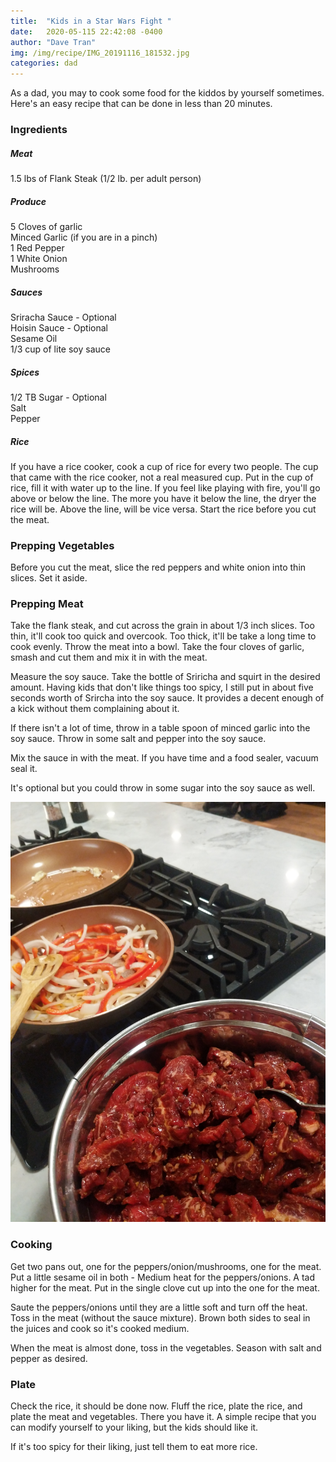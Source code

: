 ```yaml
---
title:  "Kids in a Star Wars Fight "
date:   2020-05-115 22:42:08 -0400
author: "Dave Tran"
img: /img/recipe/IMG_20191116_181532.jpg
categories: dad
---
```


As a dad, you may to cook some food for the kiddos by yourself sometimes.
Here's an easy recipe that can be done in less than 20 minutes.

### Ingredients

##### Meat
1.5 lbs of Flank Steak (1/2 lb. per adult person)<br/>

##### Produce
5 Cloves of garlic<br/>
Minced Garlic (if you are in a pinch)<br/>
1 Red Pepper<br/>
1 White Onion<br/>
Mushrooms<br/>

##### Sauces
Sriracha Sauce - Optional<br/>
Hoisin Sauce - Optional<br/>
Sesame Oil<br/>
1/3 cup of lite soy sauce<br/>

##### Spices
1/2 TB Sugar - Optional<br/>
Salt<br/>
Pepper<br/>

##### Rice
If you have a rice cooker, cook a cup of rice for every two people.  The
cup that came with the rice cooker, not a real measured cup.  Put in the cup
of rice, fill it with water up to the line. If you feel like playing with
fire, you'll go above or below the line.  The more you have it below the line,
the dryer the rice will be.  Above the line, will be vice versa.  Start the
rice before you cut the meat.

### Prepping Vegetables
Before you cut the meat, slice the red peppers and white onion into thin
slices.  Set it aside.

### Prepping Meat
Take the flank steak, and cut across the grain in about 1/3 inch slices.
Too thin, it'll cook too quick and overcook.  Too thick, it'll be take
a long time to cook evenly. Throw the meat into a bowl.  Take the four
cloves of garlic, smash and cut them and mix it in with the meat.

Measure the soy sauce. Take the bottle of Sriricha and squirt in the
desired amount.  Having kids that don't like things too spicy, I still
put in about five seconds worth of Srircha into the soy sauce. It provides
a decent enough of a kick without them complaining about it.

If there isn't a lot of time, throw in a table spoon of minced garlic into
the soy sauce.  Throw in some salt and pepper into the soy sauce.

Mix the sauce in with the meat. If you have time and a food sealer,
vacuum seal it.

It's optional but you could throw in some sugar into the soy sauce as well.

![](/img/recipe/IMG_20191116_181532.jpg)
### Cooking
Get two pans out, one for the peppers/onion/mushrooms, one for the meat. Put a little
sesame oil in both - Medium heat for the peppers/onions.  A tad higher for
the meat.  Put in the single clove cut up into the one for the meat.

Saute the peppers/onions until they are a little soft and turn off the heat.
Toss in the meat (without the sauce mixture).  Brown both sides to seal in
the juices and cook so it's cooked medium.

When the meat is almost done, toss in the vegetables. Season with salt
and pepper as desired.

### Plate
Check the rice, it should be done now. Fluff the rice, plate the rice,
and plate the meat and vegetables.  There you have it. A simple recipe
that you can modify yourself to your liking, but the kids should like it.

If it's too spicy for their liking, just tell them to eat more rice.


